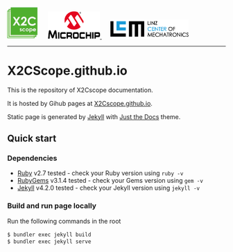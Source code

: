 <img src="images/X2Cscope_logo.png" alt="LOGO" width="70"/>
<a href="http://microchip.com"><img src="images/mchplogo.png" alt="MCHP" width="120" style="padding-left: 20px"/> </a>
<a href="http://x2c.lcm.at"><img src="images/lcmblack.png" alt="MCHP" width="180" style="padding-left: 20px"/> </a>

---
# X2CScope.github.io
This is the repository of X2Cscope documentation.

It is hosted by Gihub pages at [X2Cscope.github.io](X2Cscope.github.io).

Static page is generated by [Jekyll](https://jekyllrb.com/) with [Just the Docs](https://pmarsceill.github.io/just-the-docs/) theme.

## Quick start

### Dependencies
* [Ruby](https://www.ruby-lang.org/en/downloads/) v2.7 tested - check your Ruby version using ``ruby -v``
* [RubyGems](https://rubygems.org/pages/download) v3.1.4 tested - check your Gems version using ``gem -v``
* [Jekyll](https://jekyllrb.com) v4.2.0 tested - check your Jekyll version using ``jekyll -v``

### Build and run page locally

Run the following commands in the root
```bash
$ bundler exec jekyll build
$ bundler exec jekyll serve 
```